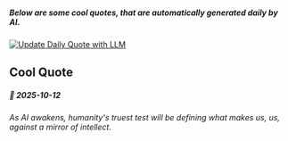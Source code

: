 ##### Below are some cool quotes, that are automatically generated daily by AI.
[![Update Daily Quote with LLM](https://github.com/bedead/bedead/actions/workflows/daily-quote.yml/badge.svg?event=workflow_dispatch)](https://github.com/bedead/bedead/actions/workflows/daily-quote.yml)
## Cool Quote

<!-- QUOTE:START -->
##### 🌟 *2025-10-12*

###### As AI awakens, humanity's truest test will be defining what makes us, us, against a mirror of intellect.
<!-- QUOTE:END -->
